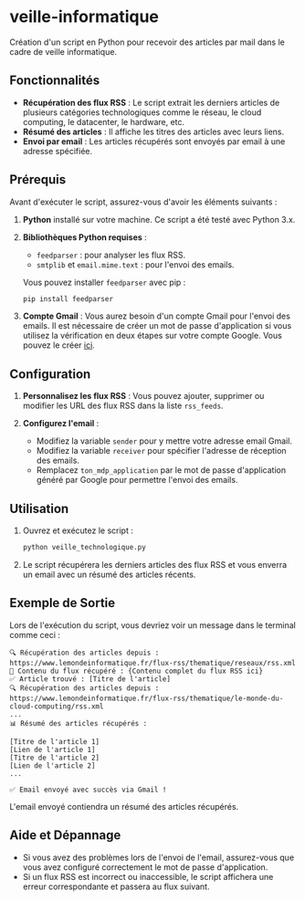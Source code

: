 # veille-informatique
Création d'un script en Python pour recevoir des articles par mail dans le cadre de veille informatique.

## Fonctionnalités

- **Récupération des flux RSS** : Le script extrait les derniers articles de plusieurs catégories technologiques comme le réseau, le cloud computing, le datacenter, le hardware, etc.
- **Résumé des articles** : Il affiche les titres des articles avec leurs liens.
- **Envoi par email** : Les articles récupérés sont envoyés par email à une adresse spécifiée.

## Prérequis

Avant d'exécuter le script, assurez-vous d'avoir les éléments suivants :

1. **Python** installé sur votre machine. Ce script a été testé avec Python 3.x.
2. **Bibliothèques Python requises** :
   - `feedparser` : pour analyser les flux RSS.
   - `smtplib` et `email.mime.text` : pour l'envoi des emails.
   
   Vous pouvez installer `feedparser` avec pip :
   
   ```bash
   pip install feedparser
   ```

3. **Compte Gmail** : Vous aurez besoin d'un compte Gmail pour l'envoi des emails. Il est nécessaire de créer un mot de passe d'application si vous utilisez la vérification en deux étapes sur votre compte Google. Vous pouvez le créer [ici](https://myaccount.google.com/apppasswords).

## Configuration

1. **Personnalisez les flux RSS** : Vous pouvez ajouter, supprimer ou modifier les URL des flux RSS dans la liste `rss_feeds`.

2. **Configurez l'email** :
   - Modifiez la variable `sender` pour y mettre votre adresse email Gmail.
   - Modifiez la variable `receiver` pour spécifier l'adresse de réception des emails.
   - Remplacez `ton_mdp_application` par le mot de passe d'application généré par Google pour permettre l'envoi des emails.

## Utilisation

1. Ouvrez et exécutez le script :

   ```bash
   python veille_technologique.py
   ```

2. Le script récupérera les derniers articles des flux RSS et vous enverra un email avec un résumé des articles récents.

## Exemple de Sortie

Lors de l'exécution du script, vous devriez voir un message dans le terminal comme ceci :

```
🔍 Récupération des articles depuis : https://www.lemondeinformatique.fr/flux-rss/thematique/reseaux/rss.xml
🔹 Contenu du flux récupéré : {Contenu complet du flux RSS ici}
✅ Article trouvé : [Titre de l'article]
🔍 Récupération des articles depuis : https://www.lemondeinformatique.fr/flux-rss/thematique/le-monde-du-cloud-computing/rss.xml
...
📊 Résumé des articles récupérés :

[Titre de l'article 1]
[Lien de l'article 1]
[Titre de l'article 2]
[Lien de l'article 2]
...

✅ Email envoyé avec succès via Gmail !
```

L'email envoyé contiendra un résumé des articles récupérés.

## Aide et Dépannage

- Si vous avez des problèmes lors de l'envoi de l'email, assurez-vous que vous avez configuré correctement le mot de passe d'application.
- Si un flux RSS est incorrect ou inaccessible, le script affichera une erreur correspondante et passera au flux suivant.
